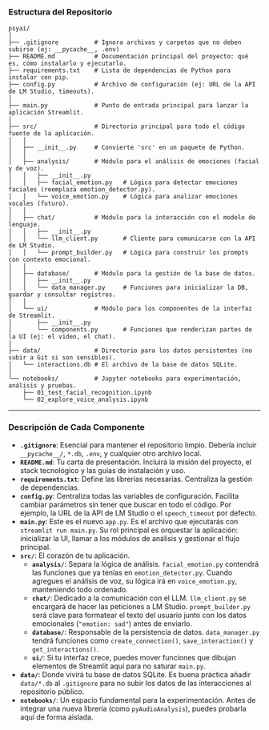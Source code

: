 ### Estructura del Repositorio

```plaintext
psyai/
│
├── .gitignore          # Ignora archivos y carpetas que no deben subirse (ej: __pycache__, .env)
├── README.md           # Documentación principal del proyecto: qué es, cómo instalarlo y ejecutarlo.
├── requirements.txt    # Lista de dependencias de Python para instalar con pip.
├── config.py           # Archivo de configuración (ej: URL de la API de LM Studio, timeouts).
│
├── main.py             # Punto de entrada principal para lanzar la aplicación Streamlit.
│
├── src/                # Directorio principal para todo el código fuente de la aplicación.
│   │
│   ├── __init__.py     # Convierte 'src' en un paquete de Python.
│   │
│   ├── analysis/       # Módulo para el análisis de emociones (facial y de voz).
│   │   ├── __init__.py
│   │   ├── facial_emotion.py   # Lógica para detectar emociones faciales (reemplaza emotion_detector.py).
│   │   └── voice_emotion.py    # Lógica para analizar emociones vocales (futuro).
│   │
│   ├── chat/           # Módulo para la interacción con el modelo de lenguaje.
│   │   ├── __init__.py
│   │   └── llm_client.py       # Cliente para comunicarse con la API de LM Studio.
│   │   └── prompt_builder.py   # Lógica para construir los prompts con contexto emocional.
│   │
│   ├── database/       # Módulo para la gestión de la base de datos.
│   │   ├── __init__.py
│   │   └── data_manager.py     # Funciones para inicializar la DB, guardar y consultar registros.
│   │
│   └── ui/             # Módulo para los componentes de la interfaz de Streamlit.
│       ├── __init__.py
│       └── components.py       # Funciones que renderizan partes de la UI (ej: el video, el chat).
│
├── data/               # Directorio para los datos persistentes (no subir a Git si son sensibles).
│   └── interactions.db # El archivo de la base de datos SQLite.
│
└── notebooks/          # Jupyter notebooks para experimentación, análisis y pruebas.
    ├── 01_test_facial_recognition.ipynb
    └── 02_explore_voice_analysis.ipynb
```

---

### Descripción de Cada Componente

- **`.gitignore`**: Esencial para mantener el repositorio limpio. Debería incluir `__pycache__/`, `*.db`, `.env`, y cualquier otro archivo local.
- **`README.md`**: Tu carta de presentación. Incluirá la misión del proyecto, el stack tecnológico y las guías de instalación y uso.
- **`requirements.txt`**: Define las librerías necesarias. Centraliza la gestión de dependencias.
- **`config.py`**: Centraliza todas las variables de configuración. Facilita cambiar parámetros sin tener que buscar en todo el código. Por ejemplo, la URL de la API de LM Studio o el `speech_timeout` por defecto.
- **`main.py`**: Este es el nuevo `app.py`. Es el archivo que ejecutarás con `streamlit run main.py`. Su rol principal es orquestar la aplicación: inicializar la UI, llamar a los módulos de análisis y gestionar el flujo principal.
- **`src/`**: El corazón de tu aplicación.
  - **`analysis/`**: Separa la lógica de análisis. `facial_emotion.py` contendrá las funciones que ya tenías en `emotion_detector.py`. Cuando agregues el análisis de voz, su lógica irá en `voice_emotion.py`, manteniendo todo ordenado.
  - **`chat/`**: Dedicado a la comunicación con el LLM. `llm_client.py` se encargará de hacer las peticiones a LM Studio. `prompt_builder.py` será clave para formatear el texto del usuario junto con los datos emocionales (`"emotion: sad"`) antes de enviarlo.
  - **`database/`**: Responsable de la persistencia de datos. `data_manager.py` tendrá funciones como `create_connection()`, `save_interaction()` y `get_interactions()`.
  - **`ui/`**: Si tu interfaz crece, puedes mover funciones que dibujan elementos de Streamlit aquí para no saturar `main.py`.
- **`data/`**: Donde vivirá tu base de datos SQLite. Es buena práctica añadir `data/*.db` al `.gitignore` para no subir los datos de las interacciones al repositorio público.
- **`notebooks/`**: Un espacio fundamental para la experimentación. Antes de integrar una nueva librería (como `pyAudioAnalysis`), puedes probarla aquí de forma aislada.
